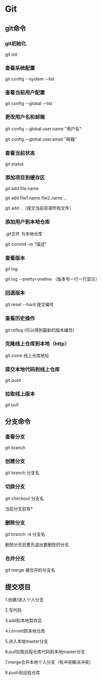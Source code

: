# Git

## git命令

### git初始化

git init

### 查看系统配置

git config --system --list

### 查看当前用户配置

git config --global --list

### 更改用户名和邮箱

git config --global user.name "用户名"

git config --global user.email "邮箱"

### 查看当前状态

git status

### 添加项目到缓存区

git add file.name

git add file1.name file2.name ...

git add .  （提交当前目录所有文件）

### 添加用户到本地仓库

.git文件 为本地仓库

git commit -m "描述"

### 查看版本

git log

git log --pretty=oneline  （版本号一行一行显示）

### 回退版本

git reset --hard 提交编号

### 查看历史操作

git reflog  (可以得到最新的版本编号)

### 克隆线上仓库到本地（http）

git clone 线上仓库地址

### 提交本地代码到线上仓库

git push

### 拉取线上版本

git pull

## 分支命令

### 查看分支

git branch

### 创建分支

git branch 分支名

### 切换分支

git checkout 分支名

当前分支前有*

### 删除分支

git branch -d 分支名

删除分支前要先退出要删除的分支

### 合并分支

git merge 被合并的分支名

## 提交项目

1.创建/进入个人分支

2.写代码

3.add到本地暂存区

4.commit到本地仓库

5.进入本地master分支

6.pull拉取远程仓库代码到本地master分支

7.merge合并本地个人分支（有冲突解决冲突）

8.push到远程仓库